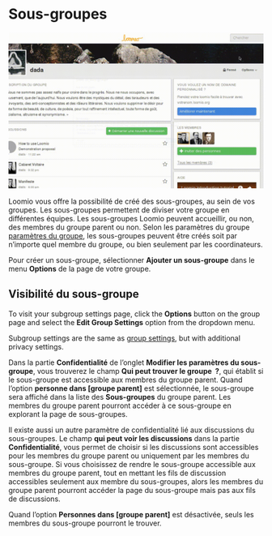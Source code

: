 # Sous-groupes

<img class="screenshot" alt="Sous-groupes" src="add-subgroup.gif" />

Loomio vous offre la possibilité de créé des sous-groupes, au sein de vos groupes. Les sous-groupes permettent de diviser votre groupe en différentes équipes. Les sous-groupes Loomio peuvent accueillir, ou non, des membres du groupe parent ou non. Selon les paramètres du groupe [paramètres du groupe](group_settings.html), les sous-groupes peuvent être créés soit par n‎‎’importe quel membre du groupe, ou bien seulement par les coordinateurs.

Pour créer un sous-groupe, sélectionner **Ajouter un sous-groupe** dans le menu **Options** de la page de votre groupe.

## Visibilité du sous-groupe

To visit your subgroup settings page, click the **Options** button on the group page and select the **Edit Group Settings** option from the dropdown menu.

Subgroup settings are the same as [group settings](group_settings.html "goes to group settings section of the help manual"), but with additional privacy settings.

Dans la partie **Confidentialité**  de l‎‎’onglet **Modifier les paramètres du sous-groupe**, vous trouverez le champ **Qui peut trouver le groupe&nbsp;  ?**,  qui établit si le sous-groupe est accessible aux membres du groupe parent. Quand l‎‎’option **personne dans [groupe parent]** est sélectionnée, le sous-groupe sera affiché dans la liste des **Sous-groupes** du groupe parent. Les membres du groupe parent pourront accéder à ce sous-groupe en explorant la page de sous-groupes.

Il existe aussi un autre paramètre de confidentialité lié aux discussions du sous-groupes. Le champ **qui peut voir les discussions** dans la partie **Confidentialité**, vous permet de choisir si les discussions sont accessibles pour les membres du groupe parent ou uniquement par les membres du sous-groupe. Si vous choisissez de rendre le sous-groupe accessible aux membres du groupe parent, tout en mettant les fils de discussion accessibles seulement aux membre du sous-groupes, alors les membres du groupe parent pourront accéder la page du sous-groupe mais pas aux fils de discussions.

Quand l‎‎’option **Personnes dans [groupe parent]** est désactivée, seuls les membres du sous-groupe pourront le trouver.
